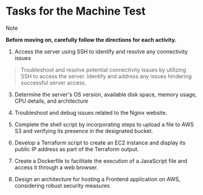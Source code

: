 # Tasks for the Machine Test

>[!NOTE]
>**Before moving on, carefully follow the directions for each activity.**


1. Access the server using SSH to identify and resolve any connectivity issues
>Troubleshoot and resolve potential connectivity issues by utilizing SSH to access the server. Identify and address any issues hindering successful server access.

3. Determine the server's OS version, available disk space, memory usage, CPU details, and architecture

4. Troubleshoot and debug issues related to the Nginx website.

5. Complete the shell script by incorporating steps to upload a file to AWS S3 and verifying its presence in the designated bucket.

6. Develop a Terraform script to create an EC2 instance and display its public IP address as part of the Terraform output.

7. Create a Dockerfile to facilitate the execution of a JavaScript file and  access it through a web browser.

8. Design an architecture for hosting a Frontend application on AWS, considering robust security measures
